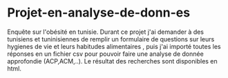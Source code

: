 # Projet-en-analyse-de-donn-es
Enquête sur l'obésité en tunisie.
Durant ce projet j'ai demander à des tunisiens et tuninisiennes de  remplir un formulaire de questions sur leurs hygienes de vie et  leurs habitudes alimentaires , puis j'ai importé toutes les réponses en un fichier csv pour pouvoir faire une analyse de donnée approfondie (ACP,ACM,..). Le résultat des recherches sont disponibles en html. 
